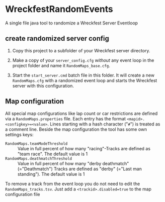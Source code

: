 # WreckfestRandomEvents

A single file java tool to randomize a Wreckfest Server Eventloop

## create randomized server config

 1. Copy this project to a subfolder of your Wreckfest server directory.

 2. Make a copy of your `server_config.cfg` _without_ any event loop in
    the project folder and name it `RandomMaps_base.cfg`.

 3. Start the `start_server.cmd` batch file in this folder. It will
    create a new `RandomMaps.cfg` with a randomized event loop and starts the
    Wreckfest server with this configuration.


## Map configuration

All special map configurations like lap count or car restrictions are defined
via a `RandomMaps.properties` file. Each entry has the format
`<mapid>.<configkey>=<value>`. Lines starting with a hash character ("`#`")
is treated as a comment line. Beside the map configuration the tool has some
own settings keys:

<dl>
 <dt><code>RandomMaps.teamModeThreshold</code></dt>
 <dd>Value in full percent of how many "racing"-Tracks are defined as "team race".
     The default value is 1</dd>
 <dt><code>RandomMaps.deathmatchThreshold</code></dt>
 <dd>Value in full percent of how many "derby deathmatch" (="Deathmatch") Tracks are defined as "derby" (="Last man standing").
     The default value is 1</dd>
</dl>

To remove a track from the event loop you do not need to edit the `RandomMaps_tracks.tsv`. Just add a `<trackid>.disabled=true` to the map configuration file
